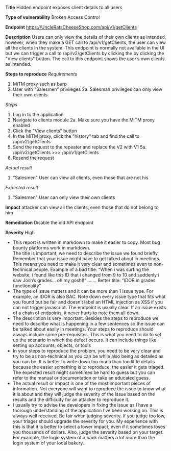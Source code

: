 **Title**
Hidden endpoint exposes client details to all users

**Type of vulnerability**
Broken Access Control

**Endpoint**
https://UncleRatsCheeseShop.com/api/v1/getClients

**Description**
Users can only view the details of their own clients as intended, however, when they make a GET call to /api/v1/getClients, the user can view all the clients in the system.
This endpoint is normally not available in the UI but we can trigger a call to /api/v2/getClients by clicking the by clicking the "View clients" button.
The call to this endpoint shows the user’s own clients as intended.

**Steps to reproduce**
_Requirements_

1. MiTM proxy such as burp
2. User with "Salesmen" privileges
   2a. Salesman privileges can only view their own clients

_Steps_

1. Log in to the application
2. Navigate to clients module
   2a. Make sure you have the MiTM proxy enabled
3. Click the "View clients" button
4. In the MiTM proxy, click the "history" tab and find the call to /api/v2/getClients
5. Send the request to the repeater and replace the V2 with V1
   5a. /api/v2/getClients >>> /api/v1/getClients
6. Resend the request

_Actual result_

1. "Salesmen" User can view all clients, even those that are not his

_Expected result_

1. "Salesmen" User can only view their own clients

**Impact**
attacker can view all the clients, even those that do not belong to him

**Remediation**
Disable the old API endpoint

**Severity**
High

- This report is written in markdown to make it easier to copy. Most bug bounty platforms work in markdown.  
  The title is important, we need to describe the issue we found briefly. Remember that your issue might have to get talked about in meetings. This means you need to make it very clear and sometimes even to non-technical people. Example of a bad title: “When i was surfing the website, i found like this ID that i changed from 9 to 10 and suddenly i saw Josh’s grades… oh my gosh!!” ……. Better title: “IDOR in grades functionality”
- The type of issue matters and it can be more than 1 issue type. For example, an IDOR is also BAC. Note down every issue type that fits what you found but be fair and doesn’t label an HTML injection as XSS if you can not trigger javascript.
  The endpoint is usually clear. If an issue exists of a chain of endpoints, it never hurts to note them all down.
- The description is very important. Besides the steps to reproduce we need to describe what is happening in a few sentences so the issue can be talked about easily in meetings.
  Your steps to reproduce should always include some pre-requisites. This is what you need to do to set up the scenario in which the defect occurs. It can include things like setting up accounts, objects, or tools
- In your steps to reproduce the problem, you need to be very clear and try to be as non-technical as you can be while also being as detailed as you can be. It is better to write down too much than too little details because the easier something is to reproduce, the easier it gets triaged.
  The expected result might sometimes be hard to guess but you can refer to the manual or documentation or take an educated guess.
- The actual result or impact is one of the most important pieces of information. Not everyone will want to reproduce the issue to know what it is about and they will judge the severity of the issue based on the results and the difficulty for an attacker to reproduce it.
- I usually try to advise the developers in fixing the issue as I have a thorough understanding of the application I’ve been working on. This is always well received.
  Be fair when judging severity. If you judge too low, your triager should upgrade the severity for you. My experience with this is that it is better to select a lower impact, even if it sometimes loses you thousands of dollars. Also, judge the severity based on your target. For example, the login system of a bank matters a lot more than the login system of your local bakery.

